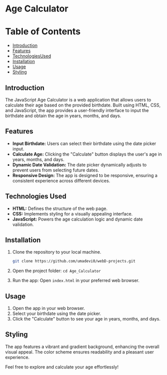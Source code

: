 # Age Calculator

# Table of Contents
- [Introduction](#introduction)
- [Features](#features)
- [TechnologiesUsed](#TechnologiesUsed)
- [Installation](#installation)
- [Usage](#usage)
- [Styling](#styling)
## Introduction
The JavaScript Age Calculator is a web application that allows users to calculate their age based on the provided birthdate. Built using HTML, CSS, and JavaScript, the app provides a user-friendly interface to input the birthdate and obtain the age in years, months, and days.

## Features
- **Input Birthdate:** Users can select their birthdate using the date picker input.
- **Calculate Age:** Clicking the "Calculate" button displays the user's age in years, months, and days.
- **Dynamic Date Validation:** The date picker dynamically adjusts to prevent users from selecting future dates.
- **Responsive Design:** The app is designed to be responsive, ensuring a consistent experience across different devices.

## Technologies Used
- **HTML:** Defines the structure of the web page.
- **CSS:** Implements styling for a visually appealing interface.
- **JavaScript:** Powers the age calculation logic and dynamic date validation.

## Installation
1. Clone the repository to your local machine.

   ```bash
   git clone https://github.com/umadevi0/webD-projects.git
2. Open the project folder: `cd Age_Calculator`
3. Run the app: Open `index.html` in your preferred web browser.

## Usage
1. Open the app in your web browser.
2. Select your birthdate using the date picker.
3. Click the "Calculate" button to see your age in years, months, and days.

## Styling
The app features a vibrant and gradient background, enhancing the overall visual appeal. The color scheme ensures readability and a pleasant user experience.

Feel free to explore and calculate your age effortlessly!

